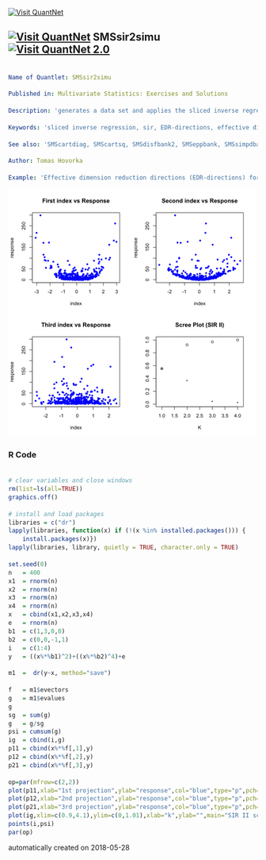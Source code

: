 [<img src="https://github.com/QuantLet/Styleguide-and-FAQ/blob/master/pictures/banner.png" width="888" alt="Visit QuantNet">](http://quantlet.de/)

## [<img src="https://github.com/QuantLet/Styleguide-and-FAQ/blob/master/pictures/qloqo.png" alt="Visit QuantNet">](http://quantlet.de/) **SMSsir2simu** [<img src="https://github.com/QuantLet/Styleguide-and-FAQ/blob/master/pictures/QN2.png" width="60" alt="Visit QuantNet 2.0">](http://quantlet.de/)

```yaml

Name of Quantlet: SMSsir2simu

Published in: Multivariate Statistics: Exercises and Solutions

Description: 'generates a data set and applies the sliced inverse regression algorithm (SIR II) for dimension reduction.'

Keywords: 'sliced inverse regression, sir, EDR-directions, effective dimension reduction directions, eigenvalue'

See also: 'SMScartdiag, SMScartsq, SMSdisfbank2, SMSeppbank, SMSsimpdbank, SMSsimpdsimu, SMSsir2cars, SMSsir2simu, SMSsircars, SMSsirsimu, SMSsircars, SMSsirsimu, SMSsiruscomp, SMSsvmbankrupt, SMSsvmorange, SMSsvmspiral'

Author: Tomas Hovorka

Example: 'Effective dimension reduction directions (EDR-directions) for a simulated data set and plots for the response versus the estimated EDR-directions, a three-dimensional plot for the first two directions and the response and plot for the eigenvalues and the cumulative sum.'
```

![Picture1](SMSsir2simu_r.png)

### R Code
```r

# clear variables and close windows
rm(list=ls(all=TRUE))
graphics.off()

# install and load packages
libraries = c("dr")
lapply(libraries, function(x) if (!(x %in% installed.packages())) {
    install.packages(x)})
lapply(libraries, library, quietly = TRUE, character.only = TRUE)

set.seed(0)
n   = 400
x1  = rnorm(n)
x2  = rnorm(n)
x3  = rnorm(n)
x4  = rnorm(n)
x   = cbind(x1,x2,x3,x4)
e   = rnorm(n)
b1  = c(1,3,0,0)
b2  = c(0,0,-1,1)
i   = c(1:4)
y   = ((x%*%b1)^2)+((x%*%b2)^4)+e

m1  =  dr(y~x, method="save")

f   = m1$evectors
g   = m1$evalues
g
sg  = sum(g)
g   = g/sg
psi = cumsum(g)
ig  = cbind(i,g)
p11 = cbind(x%*%f[,1],y)
p12 = cbind(x%*%f[,2],y)
p21 = cbind(x%*%f[,3],y)

op=par(mfrow=c(2,2))
plot(p11,xlab="1st projection",ylab="response",col="blue",type="p",pch=20)
plot(p12,xlab="2nd projection",ylab="response",col="blue",type="p",pch=20)
plot(p21,xlab="3rd projection",ylab="response",col="blue",type="p",pch=20)
plot(ig,xlim=c(0.9,4.1),ylim=c(0,1.01),xlab="k",ylab="",main="SIR II scree plot",col="black",type="p",pch="*")
points(i,psi)
par(op)
```

automatically created on 2018-05-28